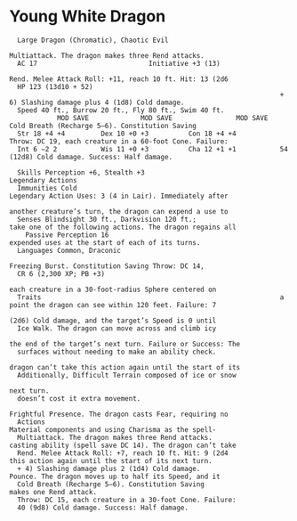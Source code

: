 # Young White Dragon

      Large Dragon (Chromatic), Chaotic Evil
                                                                        Multiattack. The dragon makes three Rend attacks.
      AC 17                            Initiative +3 (13)
                                                                        Rend. Melee Attack Roll: +11, reach 10 ft. Hit: 13 (2d6
      HP 123 (13d10 + 52)
                                                                        + 6) Slashing damage plus 4 (1d8) Cold damage.
      Speed 40 ft., Burrow 20 ft., Fly 80 ft., Swim 40 ft.
                MOD SAVE             MOD SAVE                MOD SAVE   Cold Breath (Recharge 5–6). Constitution Saving
      Str 18 +4 +4         Dex 10 +0 +3          Con 18 +4 +4           Throw: DC 19, each creature in a 60-foot Cone. Failure:
      Int 6 −2 2           Wis 11 +0 +3          Cha 12 +1 +1           54 (12d8) Cold damage. Success: Half damage.

      Skills Perception +6, Stealth +3                                  Legendary Actions
      Immunities Cold                                                   Legendary Action Uses: 3 (4 in Lair). Immediately after
                                                                        another creature’s turn, the dragon can expend a use to
      Senses Blindsight 30 ft., Darkvision 120 ft.;                     take one of the following actions. The dragon regains all
        Passive Perception 16                                           expended uses at the start of each of its turns.
      Languages Common, Draconic
                                                                        Freezing Burst. Constitution Saving Throw: DC 14,
      CR 6 (2,300 XP; PB +3)
                                                                        each creature in a 30-foot-radius Sphere centered on
      Traits                                                            a point the dragon can see within 120 feet. Failure: 7
                                                                        (2d6) Cold damage, and the target’s Speed is 0 until
      Ice Walk. The dragon can move across and climb icy
                                                                        the end of the target’s next turn. Failure or Success: The
      surfaces without needing to make an ability check.
                                                                        dragon can’t take this action again until the start of its
      Additionally, Difficult Terrain composed of ice or snow
                                                                        next turn.
      doesn’t cost it extra movement.
                                                                        Frightful Presence. The dragon casts Fear, requiring no
      Actions                                                           Material components and using Charisma as the spell-
      Multiattack. The dragon makes three Rend attacks.                 casting ability (spell save DC 14). The dragon can’t take
      Rend. Melee Attack Roll: +7, reach 10 ft. Hit: 9 (2d4             this action again until the start of its next turn.
      + 4) Slashing damage plus 2 (1d4) Cold damage.                    Pounce. The dragon moves up to half its Speed, and it
      Cold Breath (Recharge 5–6). Constitution Saving                   makes one Rend attack.
      Throw: DC 15, each creature in a 30-foot Cone. Failure:
      40 (9d8) Cold damage. Success: Half damage.
